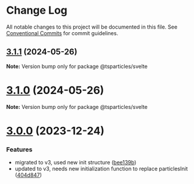 # Change Log

All notable changes to this project will be documented in this file.
See [Conventional Commits](https://conventionalcommits.org) for commit guidelines.

## [3.1.1](https://github.com/tsparticles/svelte/compare/v3.1.0...v3.1.1) (2024-05-26)

**Note:** Version bump only for package @tsparticles/svelte





# [3.1.0](https://github.com/tsparticles/svelte/compare/v3.0.0...v3.1.0) (2024-05-26)

**Note:** Version bump only for package @tsparticles/svelte

# [3.0.0](https://github.com/tsparticles/svelte/compare/v2.12.0...v3.0.0) (2023-12-24)

### Features

- migrated to v3, used new init structure ([bee139b](https://github.com/tsparticles/svelte/commit/bee139bd3466725681212a5d662060cd2f1b3dc2))
- updated to v3, needs new initialization function to replace particlesInit ([404d847](https://github.com/tsparticles/svelte/commit/404d847673d7d6d830b8ecf9433e4bd468a475fd))
